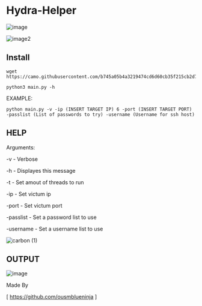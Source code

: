 # Hydra-Helper
![image](https://user-images.githubusercontent.com/89956790/194683822-78e30b4c-d382-4569-97e3-e79dfe151cca.png)


![image2](https://camo.githubusercontent.com/b745a05b4a3219474cd6d60cb35f215cb2d7c24e890f40d3c8c5d018d364ca9c/68747470733a2f2f696d672e736869656c64732e696f2f62616467652f4275696c642d5570253230546f253230446174652d737563636573)


## Install

```
wget https://camo.githubusercontent.com/b745a05b4a3219474cd6d60cb35f215cb2d7c24e890f40d3c8c5d018d364ca9c/68747470733a2f2f696d672e736869656c64732e696f2f62616467652f4275696c642d5570253230546f253230446174652d737563636573
```

```
python3 main.py -h
```

EXAMPLE:

```
python main.py -v -ip (INSERT TARGET IP) 6 -port (INSERT TARGET PORT) -passlist (List of passwords to try) -username (Username for ssh host)
```

## HELP

Arguments: 

  -v - Verbose
  
  -h - Displayes this message
  
  -t - Set amout of threads to run
  
  -ip - Set victum ip
  
  -port - Set victum port
  
  -passlist - Set a password list to use
  
  -username - Set a username list to use
  
  ![carbon (1)](https://user-images.githubusercontent.com/89956790/194683961-e5674b08-ae56-4928-8bc2-8356097df9ea.png)
  
 ## OUTPUT
 
 ![image](https://user-images.githubusercontent.com/89956790/194683850-82d93be2-00a6-4554-a7a4-12e008aa2e3e.png)

  
  
Made By

[ https://github.com/ousmblueninja ]
